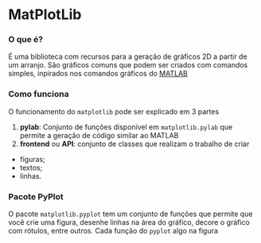 # MatPlotLib
### O que é? 
É uma biblioteca com recursos para a geração de gráficos 2D a partir de um arranjo. São gráficos comuns que podem ser criados com comandos simples, inpirados nos comandos gráficos do <a href="https://www.mathworks.com/products/matlab.html">MATLAB</a>
  
### Como funciona
O funcionamento do ```matplotlib``` pode ser explicado em 3 partes
1. **pylab**: Conjunto de funções disponível em ```matplotlib.pylab``` que permite a geração de código similar ao MATLAB
2. **frontend** ou **API**: conjunto de classes que realizam o trabalho de criar
  - figuras;
  - textos;
  - linhas.

### Pacote PyPlot
O pacote ```matplotlib.pyplot``` tem um conjunto de funções que permite que você crie uma figura, desenhe linhas na área do gráfico, decore o gráfico com rótulos, entre outros. Cada função do ```pyplot``` algo na figura 

